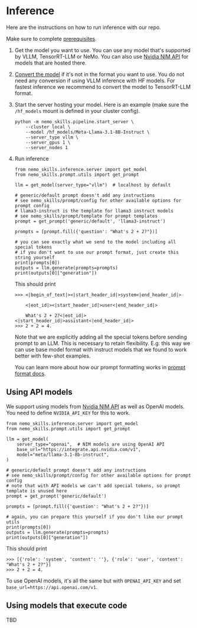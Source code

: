 # Inference

Here are the instructions on how to run inference with our repo.

Make sure to complete [prerequisites](/docs/prerequisites.md).

1. Get the model you want to use. You can use any model that's supported by VLLM, TensorRT-LLM or NeMo.
   You can also use [Nvidia NIM API](https://www.nvidia.com/en-us/ai/) for models that are hosted there.

2. [Convert the model](/docs/checkpoint-conversion.md) if it's not in the format you want to use.
   You do not need any conversion if using VLLM inference with HF models.
   For fastest inference we recommend to convert the model to TensorRT-LLM format.

3. Start the server hosting your model. Here is an example (make sure the `/hf_models` mount is defined in your cluster config).

   ```
   python -m nemo_skills.pipeline.start_server \
       --cluster local \
       --model /hf_models/Meta-Llama-3.1-8B-Instruct \
       --server_type vllm \
       --server_gpus 1 \
       --server_nodes 1
   ```

4. Run inference

   ```
   from nemo_skills.inference.server import get_model
   from nemo_skills.prompt.utils import get_prompt

   llm = get_model(server_type="vllm")  # localhost by default

   # generic/default prompt doesn't add any instructions
   # see nemo_skills/prompt/config for other available options for prompt config
   # llama3-instruct is the template for llama3 instruct models
   # see nemo_skills/prompt/template for prompt templates
   prompt = get_prompt('generic/default', 'llama3-instruct')

   prompts = [prompt.fill({'question': "What's 2 + 2?"})]

   # you can see exactly what we send to the model including all special tokens
   # if you don't want to use our prompt format, just create this string yourself
   print(prompts[0])
   outputs = llm.generate(prompts=prompts)
   print(outputs[0]["generation"])
   ```

   This should print
   ```
   >>> <|begin_of_text|><|start_header_id|>system<|end_header_id|>

       <|eot_id|><|start_header_id|>user<|end_header_id|>

       What's 2 + 2?<|eot_id|><|start_header_id|>assistant<|end_header_id|>
   >>> 2 + 2 = 4.
   ```

   Note that we are explicitly adding all the special tokens before sending prompt to an LLM.
   This is necessary to retain flexibility. E.g. this way we can use base model format with
   instruct models that we found to work better with few-shot examples.

   You can learn more about how our prompt formatting works in [prompt format docs](/docs/prompt-format.md).

## Using API models

We support using models from [Nvidia NIM API](https://www.nvidia.com/en-us/ai/) as well as OpenAI models.
You need to define `NVIDIA_API_KEY` for this to work.

```
from nemo_skills.inference.server import get_model
from nemo_skills.prompt.utils import get_prompt

llm = get_model(
    server_type="openai",  # NIM models are using OpenAI API
    base_url="https://integrate.api.nvidia.com/v1",
    model="meta/llama-3.1-8b-instruct",
)

# generic/default prompt doesn't add any instructions
# see nemo_skills/prompt/config for other available options for prompt config
# note that with API models we can't add special tokens, so prompt template is unused here
prompt = get_prompt('generic/default')

prompts = [prompt.fill({'question': "What's 2 + 2?"})]

# again, you can prepare this yourself if you don't like our prompt utils
print(prompts[0])
outputs = llm.generate(prompts=prompts)
print(outputs[0]["generation"])
```

This should print
```
>>> [{'role': 'system', 'content': ''}, {'role': 'user', 'content': "What's 2 + 2?"}]
>>> 2 + 2 = 4.
```

To use OpenAI models, it's all the same but with `OPENAI_API_KEY` and set `base_url=https://api.openai.com/v1`.

## Using models that execute code

TBD
